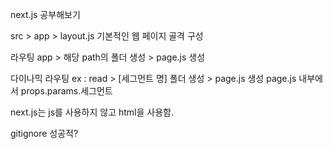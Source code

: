 next.js 공부해보기

src > app > layout.js 기본적인 웹 페이지 골격 구성

라우팅
app > 해당 path의 폴더 생성 > page.js 생성

다이나믹 라우팅
ex : read > [세그먼트 명] 폴더 생성 > page.js 생성
page.js 내부에서 props.params.세그먼트

next.js는 js를 사용하지 않고 html을 사용함.

gitignore 성공적?
